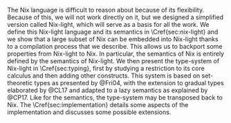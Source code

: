 The Nix language is difficult to reason about because of its flexibility.
Because of this, we will not work directly on it, but we designed a simplified
version called Nix-light, which will serve as a basis for all the work.
We define this Nix-light language and its semantics in
\Cref{sec:nix-light} and we show that a large subset of Nix can be
embedded into Nix-light thanks to a compilation process that we describe.
This allows us to backport some properties from Nix-light to Nix. In
particular, the semantics of Nix is entirely defined by the semantics of
Nix-light.
We then present the type-system of Nix-light in \Cref{sec:typing}, first
by studying a restriction to its core calculus and then adding other
constructs.
This system is based on set-theoretic types as presented by @Fri04, with the
extension to gradual types elaborated by @CL17 and adapted to a lazy semantics
as explained by @CP17.
Like for the semantics, the type-system may be transposed back to Nix.
The \Cref{sec:implementation} details some aspects of the implementation 
and discusses some possible extensions.
